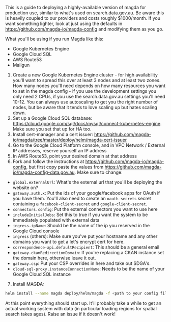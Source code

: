 This is a guide to deploying a highly-available version of magda for production use, similar to what's used on search.data.gov.au. Be aware this is heavily coupled to our providers and costs roughly $1000/month. If you want something lighter, look at just using the defaults in https://github.com/magda-io/magda-config and modifying them as you go.

What you'll be using if you run Magda like this:

-   Google Kubernetes Engine
-   Google Cloud SQL
-   AWS Route53
-   Mailgun

1. Create a new Google Kubernetes Engine cluster - for high availability you'll want to spread this over at least 3 nodes and at least two zones. How many nodes you'll need depends on how many resources you want to set in the magda config - if you use the development settings you only need 2 CPUs, if you use the search.data.gov.au settings you'll need 10-12. You can always use autoscaling to get you the right number of nodes, but be aware that it tends to love scaling up but hates scaling down.
2. Set up a Google Cloud SQL database: https://cloud.google.com/sql/docs/mysql/connect-kubernetes-engine. Make sure you set that up for HA too.
3.  Install cert-manager and a cert issuer: https://github.com/magda-io/magda/tree/master/deploy/helm/magda-cert-issuer
4.  Go to the Google Cloud Platform console, and in VPC Network / External IP addresses, reserve yourself an IP address
5.  In AWS Route53, point your desired domain at that address
6.  Fork and follow the instructions at https://github.com/magda-io/magda-config, but first copy paste the values from https://github.com/magda-io/magda-config-data.gov.au. Make sure to change:

-   `global.externalUrl`: What's the external url that you'll be deploying the website on?
-   `gateway.auth.x`: Put the ids of your google/facebook apps for OAuth if you have them. You'll also need to create an `oauth-secrets` secret containing a `facebook-client-secret` and `google-client-secret`.
-   `connectors.config`: Put the external connectors you want to use here
-   `includeInitialJobs`: Set this to true if you want the system to be immediately populated with external data
-   `ingress.ipName`: Should be the name of the ip you reserved in the Google Cloud console
-   `ingress` (others): Make sure you've put your hostname and any other domains you want to get a let's encrypt cert for here.
-   `correspondence-api.defaultRecipient`: This should be a general email
-   `gateway.ckanRedirectionDomain`: If you're replacing a CKAN instance set the domain here, otherwise leave it out.
-   `gateway.csp`: Put your CSP overrides in here and take out SDGA's.
-   `cloud-sql-proxy.instanceConnectionName`: Needs to be the name of your Google Cloud SQL instance

7.  Install MAGDA:

```bash
helm install --name magda deploy/helm/magda -f <path to your config file>
```

At this point everything should start up. It'll probably take a while to get an actual working system with data (in particular loading regions for spatial search takes ages). Raise an issue if it doesn't work!
